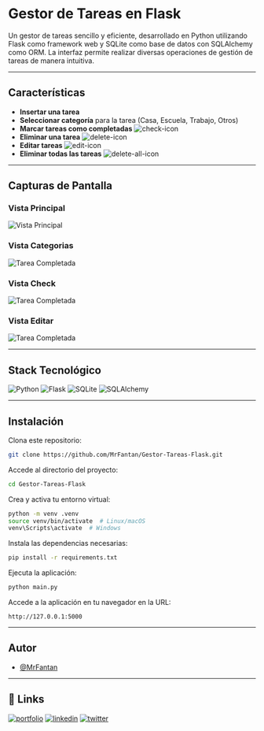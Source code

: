 # Gestor de Tareas en Flask

Un gestor de tareas sencillo y eficiente, desarrollado en Python utilizando Flask como framework web y SQLite como base de datos con SQLAlchemy como ORM. La interfaz permite realizar diversas operaciones de gestión de tareas de manera intuitiva.

---

## Características

- **Insertar una tarea**
- **Seleccionar categoría** para la tarea (Casa, Escuela, Trabajo, Otros)
- **Marcar tareas como completadas** ![check-icon](https://img.shields.io/badge/-Check-28a745?style=for-the-badge&logo=)
- **Eliminar una tarea** ![delete-icon](https://img.shields.io/badge/-Eliminar-red?style=for-the-badge&logo=)
- **Editar tareas** ![edit-icon](https://img.shields.io/badge/-Editar-blue?style=for-the-badge&logo=)
- **Eliminar todas las tareas** ![delete-all-icon](https://img.shields.io/badge/-Eliminar_todas-red?style=for-the-badge&logo=)

---

## Capturas de Pantalla

### Vista Principal

![Vista Principal](/assets/principal.png)

### Vista Categorias

![Tarea Completada](/assets/categoria.png)

### Vista Check

![Tarea Completada](/assets/check.png)

### Vista Editar

![Tarea Completada](/assets/editar.png)

---

## Stack Tecnológico

![Python](https://img.shields.io/badge/Python-3.x-3776AB?style=for-the-badge&logo=python&logoColor=white)
![Flask](https://img.shields.io/badge/Flask-3.0.3-000000?style=for-the-badge&logo=flask&logoColor=white)
![SQLite](https://img.shields.io/badge/SQLite-Database-003B57?style=for-the-badge&logo=sqlite&logoColor=white)
![SQLAlchemy](https://img.shields.io/badge/SQLAlchemy-ORM-CA4245?style=for-the-badge&logo=)

---

## Instalación

Clona este repositorio:

```bash
git clone https://github.com/MrFantan/Gestor-Tareas-Flask.git
```

Accede al directorio del proyecto:

```bash
cd Gestor-Tareas-Flask
```

Crea y activa tu entorno virtual:

```bash
python -m venv .venv
source venv/bin/activate  # Linux/macOS
venv\Scripts\activate  # Windows
```

Instala las dependencias necesarias:

```bash
pip install -r requirements.txt
```

Ejecuta la aplicación:

```bash
python main.py
```

Accede a la aplicación en tu navegador en la URL:

```
http://127.0.0.1:5000
```
---

## Autor

- [@MrFantan](https://www.github.com/MrFantan)

---

## 🔗 Links

[![portfolio](https://img.shields.io/badge/my_portfolio-000?style=for-the-badge&logo=ko-fi&logoColor=white)](https://github.com/MrFantan?tab=repositories/)
[![linkedin](https://img.shields.io/badge/linkedin-0A66C2?style=for-the-badge&logo=linkedin&logoColor=white)](https://www.linkedin.com/in/aaron-planas/)
[![twitter](https://img.shields.io/badge/twitter-1DA1F2?style=for-the-badge&logo=twitter&logoColor=white)](https://twitter.com/Fantan_)
